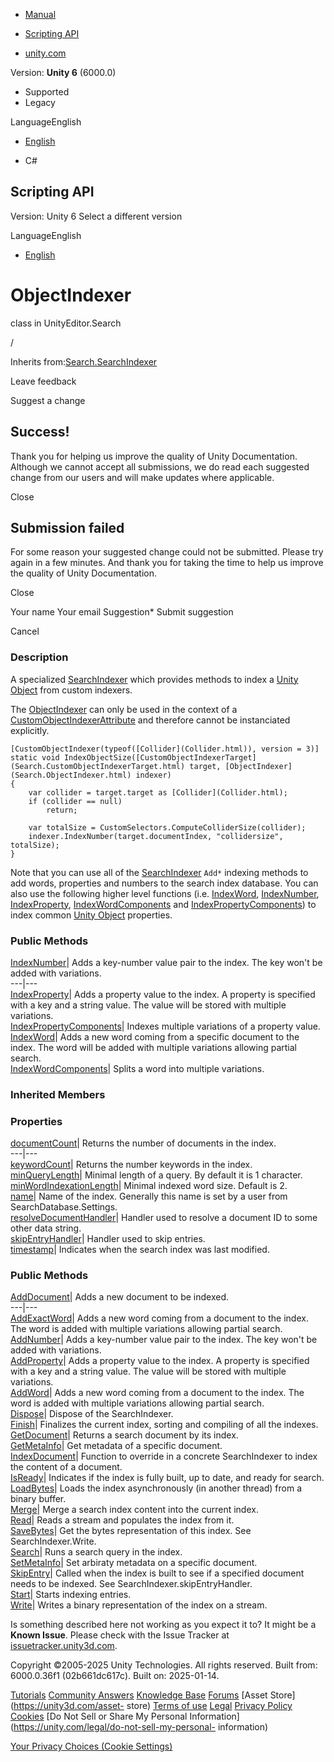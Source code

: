 [ ]()

  * [Manual](../Manual/index.html)
  * [Scripting API](../ScriptReference/index.html)

  * [unity.com](https://unity.com/)

Version: **Unity 6** (6000.0)

  * Supported
  * Legacy

LanguageEnglish

  * [English]()

  * C#

[ ](https://docs.unity3d.com)

## Scripting API

Version: Unity 6 Select a different version

LanguageEnglish

  * [English]()

# ObjectIndexer

class in UnityEditor.Search

/

Inherits from:[Search.SearchIndexer](Search.SearchIndexer.html)

Leave feedback

Suggest a change

## Success!

Thank you for helping us improve the quality of Unity Documentation. Although
we cannot accept all submissions, we do read each suggested change from our
users and will make updates where applicable.

Close

## Submission failed

For some reason your suggested change could not be submitted. Please <a>try
again</a> in a few minutes. And thank you for taking the time to help us
improve the quality of Unity Documentation.

Close

Your name Your email Suggestion* Submit suggestion

Cancel

[ ]()

### Description

A specialized [SearchIndexer](Search.SearchIndexer.html) which provides
methods to index a [Unity Object](UnityEngine.Object.html) from custom
indexers.

The [ObjectIndexer](Search.ObjectIndexer.html) can only be used in the context
of a [CustomObjectIndexerAttribute](Search.CustomObjectIndexerAttribute.html)
and therefore cannot be instanciated explicitly.

    
    
    [CustomObjectIndexer(typeof([Collider](Collider.html)), version = 3)]
    static void IndexObjectSize([CustomObjectIndexerTarget](Search.CustomObjectIndexerTarget.html) target, [ObjectIndexer](Search.ObjectIndexer.html) indexer)
    {
        var collider = target.target as [Collider](Collider.html);
        if (collider == null)
            return;
    
        var totalSize = CustomSelectors.ComputeColliderSize(collider);
        indexer.IndexNumber(target.documentIndex, "collidersize", totalSize);
    }
    

Note that you can use all of the [SearchIndexer](Search.SearchIndexer.html)
`Add*` indexing methods to add words, properties and numbers to the search
index database. You can also use the following higher level functions (i.e.
[IndexWord](Search.ObjectIndexer.IndexWord.html),
[IndexNumber](Search.ObjectIndexer.IndexNumber.html),
[IndexProperty](Search.ObjectIndexer.IndexProperty.html),
[IndexWordComponents](Search.ObjectIndexer.IndexWordComponents.html) and
[IndexPropertyComponents](Search.ObjectIndexer.IndexPropertyComponents.html))
to index common [Unity Object](UnityEngine.Object.html) properties.

### Public Methods

[IndexNumber](Search.ObjectIndexer.IndexNumber.html)| Adds a key-number value
pair to the index. The key won't be added with variations.  
---|---  
[IndexProperty](Search.ObjectIndexer.IndexProperty.html)| Adds a property
value to the index. A property is specified with a key and a string value. The
value will be stored with multiple variations.  
[IndexPropertyComponents](Search.ObjectIndexer.IndexPropertyComponents.html)|
Indexes multiple variations of a property value.  
[IndexWord](Search.ObjectIndexer.IndexWord.html)| Adds a new word coming from
a specific document to the index. The word will be added with multiple
variations allowing partial search.  
[IndexWordComponents](Search.ObjectIndexer.IndexWordComponents.html)| Splits a
word into multiple variations.  
  
### Inherited Members

### Properties

[documentCount](Search.SearchIndexer-documentCount.html)| Returns the number
of documents in the index.  
---|---  
[keywordCount](Search.SearchIndexer-keywordCount.html)| Returns the number
keywords in the index.  
[minQueryLength](Search.SearchIndexer-minQueryLength.html)| Minimal length of
a query. By default it is 1 character.  
[minWordIndexationLength](Search.SearchIndexer-minWordIndexationLength.html)|
Minimal indexed word size. Default is 2.  
[name](Search.SearchIndexer-name.html)| Name of the index. Generally this name
is set by a user from SearchDatabase.Settings.  
[resolveDocumentHandler](Search.SearchIndexer-resolveDocumentHandler.html)|
Handler used to resolve a document ID to some other data string.  
[skipEntryHandler](Search.SearchIndexer-skipEntryHandler.html)| Handler used
to skip entries.  
[timestamp](Search.SearchIndexer-timestamp.html)| Indicates when the search
index was last modified.  
  
### Public Methods

[AddDocument](Search.SearchIndexer.AddDocument.html)| Adds a new document to
be indexed.  
---|---  
[AddExactWord](Search.SearchIndexer.AddExactWord.html)| Adds a new word coming
from a document to the index. The word is added with multiple variations
allowing partial search.  
[AddNumber](Search.SearchIndexer.AddNumber.html)| Adds a key-number value pair
to the index. The key won't be added with variations.  
[AddProperty](Search.SearchIndexer.AddProperty.html)| Adds a property value to
the index. A property is specified with a key and a string value. The value
will be stored with multiple variations.  
[AddWord](Search.SearchIndexer.AddWord.html)| Adds a new word coming from a
document to the index. The word is added with multiple variations allowing
partial search.  
[Dispose](Search.SearchIndexer.Dispose.html)| Dispose of the SearchIndexer.  
[Finish](Search.SearchIndexer.Finish.html)| Finalizes the current index,
sorting and compiling of all the indexes.  
[GetDocument](Search.SearchIndexer.GetDocument.html)| Returns a search
document by its index.  
[GetMetaInfo](Search.SearchIndexer.GetMetaInfo.html)| Get metadata of a
specific document.  
[IndexDocument](Search.SearchIndexer.IndexDocument.html)| Function to override
in a concrete SearchIndexer to index the content of a document.  
[IsReady](Search.SearchIndexer.IsReady.html)| Indicates if the index is fully
built, up to date, and ready for search.  
[LoadBytes](Search.SearchIndexer.LoadBytes.html)| Loads the index
asynchronously (in another thread) from a binary buffer.  
[Merge](Search.SearchIndexer.Merge.html)| Merge a search index content into
the current index.  
[Read](Search.SearchIndexer.Read.html)| Reads a stream and populates the index
from it.  
[SaveBytes](Search.SearchIndexer.SaveBytes.html)| Get the bytes representation
of this index. See SearchIndexer.Write.  
[Search](Search.SearchIndexer.Search.html)| Runs a search query in the index.  
[SetMetaInfo](Search.SearchIndexer.SetMetaInfo.html)| Set arbiraty metadata on
a specific document.  
[SkipEntry](Search.SearchIndexer.SkipEntry.html)| Called when the index is
built to see if a specified document needs to be indexed. See
SearchIndexer.skipEntryHandler.  
[Start](Search.SearchIndexer.Start.html)| Starts indexing entries.  
[Write](Search.SearchIndexer.Write.html)| Writes a binary representation of
the index on a stream.  
  
Is something described here not working as you expect it to? It might be a
**Known Issue**. Please check with the Issue Tracker at
[issuetracker.unity3d.com](https://issuetracker.unity3d.com).

Copyright ©2005-2025 Unity Technologies. All rights reserved. Built from:
6000.0.36f1 (02b661dc617c). Built on: 2025-01-14.

[Tutorials](https://unity3d.com/learn) [Community
Answers](https://answers.unity3d.com) [Knowledge
Base](https://support.unity3d.com/hc/en-us)
[Forums](https://forum.unity3d.com) [Asset Store](https://unity3d.com/asset-
store) [Terms of use](https://docs.unity3d.com/Manual/TermsOfUse.html)
[Legal](https://unity.com/legal) [Privacy
Policy](https://unity.com/legal/privacy-policy)
[Cookies](https://unity.com/legal/cookie-policy) [Do Not Sell or Share My
Personal Information](https://unity.com/legal/do-not-sell-my-personal-
information)

[Your Privacy Choices (Cookie Settings)](javascript:void\(0\);)

